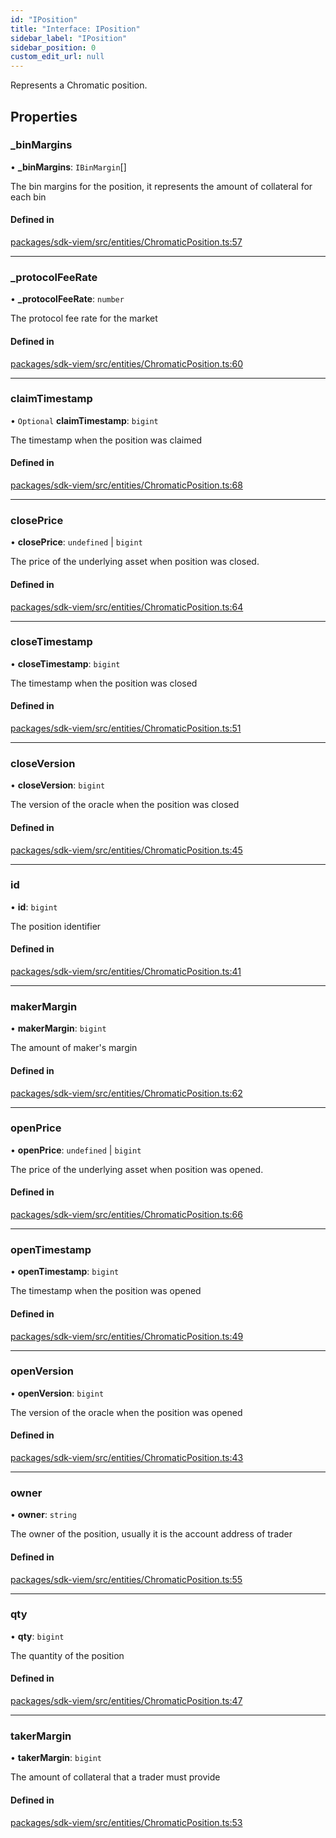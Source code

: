```yaml
---
id: "IPosition"
title: "Interface: IPosition"
sidebar_label: "IPosition"
sidebar_position: 0
custom_edit_url: null
---
```


Represents a Chromatic position.

## Properties

### \_binMargins

• **\_binMargins**: `IBinMargin`[]

The bin margins for the position, it represents the amount of collateral for each bin

#### Defined in

[packages/sdk-viem/src/entities/ChromaticPosition.ts:57](https://github.com/chromatic-protocol/sdk/blob/4d74715/packages/sdk-viem/src/entities/ChromaticPosition.ts#L57)

___

### \_protocolFeeRate

• **\_protocolFeeRate**: `number`

The protocol fee rate for the market

#### Defined in

[packages/sdk-viem/src/entities/ChromaticPosition.ts:60](https://github.com/chromatic-protocol/sdk/blob/4d74715/packages/sdk-viem/src/entities/ChromaticPosition.ts#L60)

___

### claimTimestamp

• `Optional` **claimTimestamp**: `bigint`

The timestamp when the position was claimed

#### Defined in

[packages/sdk-viem/src/entities/ChromaticPosition.ts:68](https://github.com/chromatic-protocol/sdk/blob/4d74715/packages/sdk-viem/src/entities/ChromaticPosition.ts#L68)

___

### closePrice

• **closePrice**: `undefined` \| `bigint`

The price of the underlying asset when position was closed.

#### Defined in

[packages/sdk-viem/src/entities/ChromaticPosition.ts:64](https://github.com/chromatic-protocol/sdk/blob/4d74715/packages/sdk-viem/src/entities/ChromaticPosition.ts#L64)

___

### closeTimestamp

• **closeTimestamp**: `bigint`

The timestamp when the position was closed

#### Defined in

[packages/sdk-viem/src/entities/ChromaticPosition.ts:51](https://github.com/chromatic-protocol/sdk/blob/4d74715/packages/sdk-viem/src/entities/ChromaticPosition.ts#L51)

___

### closeVersion

• **closeVersion**: `bigint`

The version of the oracle when the position was closed

#### Defined in

[packages/sdk-viem/src/entities/ChromaticPosition.ts:45](https://github.com/chromatic-protocol/sdk/blob/4d74715/packages/sdk-viem/src/entities/ChromaticPosition.ts#L45)

___

### id

• **id**: `bigint`

The position identifier

#### Defined in

[packages/sdk-viem/src/entities/ChromaticPosition.ts:41](https://github.com/chromatic-protocol/sdk/blob/4d74715/packages/sdk-viem/src/entities/ChromaticPosition.ts#L41)

___

### makerMargin

• **makerMargin**: `bigint`

The amount of maker's margin

#### Defined in

[packages/sdk-viem/src/entities/ChromaticPosition.ts:62](https://github.com/chromatic-protocol/sdk/blob/4d74715/packages/sdk-viem/src/entities/ChromaticPosition.ts#L62)

___

### openPrice

• **openPrice**: `undefined` \| `bigint`

The price of the underlying asset when position was opened.

#### Defined in

[packages/sdk-viem/src/entities/ChromaticPosition.ts:66](https://github.com/chromatic-protocol/sdk/blob/4d74715/packages/sdk-viem/src/entities/ChromaticPosition.ts#L66)

___

### openTimestamp

• **openTimestamp**: `bigint`

The timestamp when the position was opened

#### Defined in

[packages/sdk-viem/src/entities/ChromaticPosition.ts:49](https://github.com/chromatic-protocol/sdk/blob/4d74715/packages/sdk-viem/src/entities/ChromaticPosition.ts#L49)

___

### openVersion

• **openVersion**: `bigint`

The version of the oracle when the position was opened

#### Defined in

[packages/sdk-viem/src/entities/ChromaticPosition.ts:43](https://github.com/chromatic-protocol/sdk/blob/4d74715/packages/sdk-viem/src/entities/ChromaticPosition.ts#L43)

___

### owner

• **owner**: `string`

The owner of the position, usually it is the account address of trader

#### Defined in

[packages/sdk-viem/src/entities/ChromaticPosition.ts:55](https://github.com/chromatic-protocol/sdk/blob/4d74715/packages/sdk-viem/src/entities/ChromaticPosition.ts#L55)

___

### qty

• **qty**: `bigint`

The quantity of the position

#### Defined in

[packages/sdk-viem/src/entities/ChromaticPosition.ts:47](https://github.com/chromatic-protocol/sdk/blob/4d74715/packages/sdk-viem/src/entities/ChromaticPosition.ts#L47)

___

### takerMargin

• **takerMargin**: `bigint`

The amount of collateral that a trader must provide

#### Defined in

[packages/sdk-viem/src/entities/ChromaticPosition.ts:53](https://github.com/chromatic-protocol/sdk/blob/4d74715/packages/sdk-viem/src/entities/ChromaticPosition.ts#L53)

